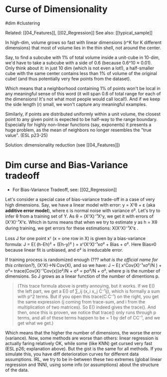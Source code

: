 # Curse of Dimensionality

#dim #clustering

Related: [[04_Features]], [[02_Regression]]
See also: [[typical_sample]]

In high-dim, volume grows so fast with linear dimensions (r^K for K different dimensions) that most of volume lies in the thin shell, not around the center.

Say, to find a subcube with 1% of total volume inside a unit-cube in 10-dim, we'd have to take a subcube with a side of 0.6 (because 0.6^10 ≈ 0.01). Only think about it: in just 10 dim (which is not even a lot!), a half-smaller cube with the same center contains less than 1% of volume of the original cube! (and thus potentially very few points from the dataset).

Which means that a neighborhood containing 1% of points won't be local in any meaningful sense of this word (it will span 0.6 of total range for each of the dimensions! It's not what most people would call local!). And if we keep the side length (r) small, we won't capture any meaningful examples.

Similarly, if points are distributed uniformly within a unit volume, the closest point to any given point is expected to be half-way to the range boundary. Especially for highly non-linear functions (say, exponents) it presents a huge problem, as the mean of neighbors no longer resembles the "true value". (ESL p23-25)

Solution: dimensionality reduction (see [[04_Features]])

# Dim curse and Bias-Variance tradeoff

* For Bias-Variance Tradeoff, see: [[02_Regression]]

Let's consider a special case of bias-variance trade-off in a case of very high dimensions. Say, we have a linear model with error: y = Xᵀθ + ε (aka **additive error model**), where ε is normal noise with variance σ². Let's try to infer θ from a training set of Y. As θ = (XᵀX)⁻¹Xᵀy, we get it with errors of (XᵀX)⁻¹Xᵀε. Which in turns means that when we try to estimate y as h = Xθ during training, we get errors for these estimations: X(XᵀX)⁻¹Xᵀε . 

Loss J for one point xᵀ (x = one row in X) is given by a bias-variance formula: J = E( (h-Eh)² + (Eh-y)² ) = xᵀ(XᵀX)⁻¹xσ² + Bias + σ². Here Bias≡0 because linear fit is unbiased, and σ² is irreducable error.

If training process is randomized enough (??? _what is the official name for this criterion?_), (XᵀX)→N∙Cov(X), and so we have:
J ~ E( xᵀCov(X)⁻¹xσ²/N ) + σ²= trace(Cov(X)⁻¹Cov(x))σ²/N + σ² = pσ²/N + σ², where p is the number of dimensions. So J grows as a linear function of the number of dimentions p.

> (This trace formula above is pretty annoying, but it works. If we E() the left part, we get a E() of ∑_ij (x_i x_j C⁻¹ij), which is formally a sum with p^2 terms. But if you open this trace(C∙C⁻¹) on the right, you get the same expression (j coming from trace-sum, and i from the multiplication of two matrices). So E() indeed gives the trace(). And then, once this is proven, we notice that trace() only runs through p terms, and all of these terms happen to be = 1 by def of CC⁻¹, and we get what we get.)

Which means that the higher the number of dimensions, the worse the error (variance). Now, some methods are worse than others: linear regression is actually faring relatively OK, while some (like KNN) get cursed very fast (ESL p26; explanation above). But the gist is the same for all methods. If you simulate this, you have diff deterioration curves for different data assumptions. IRL, we try to be in-between these two extremes (global linear regression and 1NN), using some info (or assumptions) about the structure of the data. 